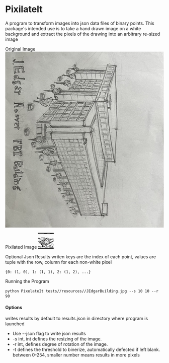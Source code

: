 
# PixilateIt
A program to transform images into json data files of binary points.
This package's intended use is to take a hand drawn image on a white background and extract the pixels of the drawing into an arbitrary re-sized image

Original Image
![image info](tests/resources/JEdgarBuilding.jpg)

Pixilated Image
![image info](tests/resources/JEdgarBuilding__pixelated__.jpg)

Optional Json Results writen
keys are the index of each point, values are tuple with the row, column for each non-white pixel
```
{0: (1, 0), 1: (1, 1), 2: (1, 2), ...}
```

Running the Program
```shell
python PixelateIt tests//resources//JEdgarBuilding.jpg --s 10 10 --r 90
```

#### Options

writes results by default to results.json in directory where program is launched
+ Use --json flag to write json results
+ -s int, int defines the resizing of the image.
+ -r int, defines degree of rotation of the image.
+ -t defines the threshold to binerize, automatically defected if left blank. between 0-254, smaller number means results in more pixels

